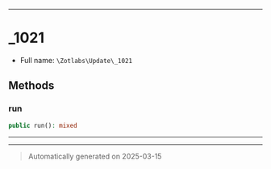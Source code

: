 ***

# _1021





* Full name: `\Zotlabs\Update\_1021`




## Methods


### run



```php
public run(): mixed
```












***


***
> Automatically generated on 2025-03-15
